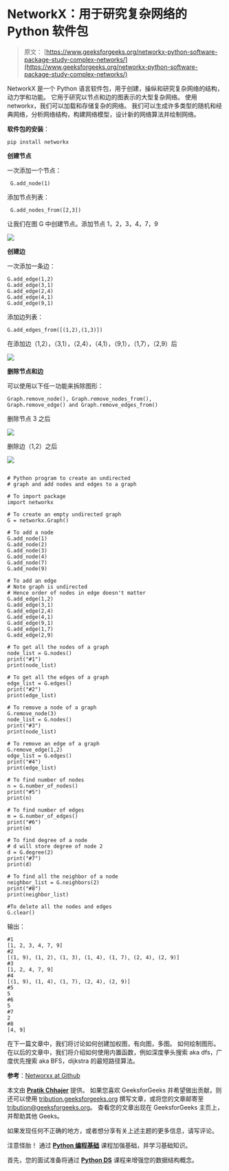 # NetworkX：用于研究复杂网络的 Python 软件包

> 原文： [https://www.geeksforgeeks.org/networkx-python-software-package-study-complex-networks/](https://www.geeksforgeeks.org/networkx-python-software-package-study-complex-networks/)

NetworkX 是一个 Python 语言软件包，用于创建，操纵和研究复杂网络的结构，动力学和功能。 它用于研究以节点和边的图表示的大型复杂网络。 使用 networkx，我们可以加载和存储复杂的网络。 我们可以生成许多类型的随机和经典网络，分析网络结构，构建网络模型，设计新的网络算法并绘制网络。

**软件包的安装**：

```
pip install networkx

```

**创建节点**

一次添加一个节点：

```
 G.add_node(1)
```

添加节点列表：

```
 G.add_nodes_from([2,3])
```

让我们在图 G 中创建节点。添加节点 1，2，3，4，7，9

![](img/56e9ab7df93c5847bf21366790ca99b9.png)

**创建边**

一次添加一条边：

```
G.add_edge(1,2)
G.add_edge(3,1)
G.add_edge(2,4)
G.add_edge(4,1)
G.add_edge(9,1)
```

添加边列表：

```
G.add_edges_from([(1,2),(1,3)])
```

在添加边（1,2），（3,1），（2,4），（4,1），（9,1），（1,7），（2,9）后

![](img/d144101b15df76be83e7bfa8859ebb42.png)

**删除节点和边**

可以使用以下任一功能来拆除图形：

```
Graph.remove_node(), Graph.remove_nodes_from(),
Graph.remove_edge() and Graph.remove_edges_from()
```

删除节点 3 之后

![](img/e3ca98da29c711b9be885fa2a31a98cb.png)

删除边（1,2）之后

![](img/e9d5676ee4ad7fb52b9822363a51ba11.png)

```

# Python program to create an undirected  
# graph and add nodes and edges to a graph 

# To import package 
import networkx 

# To create an empty undirected graph 
G = networkx.Graph() 

# To add a node 
G.add_node(1) 
G.add_node(2) 
G.add_node(3) 
G.add_node(4) 
G.add_node(7) 
G.add_node(9) 

# To add an edge 
# Note graph is undirected 
# Hence order of nodes in edge doesn't matter 
G.add_edge(1,2) 
G.add_edge(3,1) 
G.add_edge(2,4) 
G.add_edge(4,1) 
G.add_edge(9,1) 
G.add_edge(1,7) 
G.add_edge(2,9) 

# To get all the nodes of a graph 
node_list = G.nodes() 
print("#1") 
print(node_list) 

# To get all the edges of a graph 
edge_list = G.edges() 
print("#2") 
print(edge_list) 

# To remove a node of a graph 
G.remove_node(3) 
node_list = G.nodes() 
print("#3") 
print(node_list) 

# To remove an edge of a graph 
G.remove_edge(1,2) 
edge_list = G.edges() 
print("#4") 
print(edge_list) 

# To find number of nodes 
n = G.number_of_nodes() 
print("#5") 
print(n) 

# To find number of edges 
m = G.number_of_edges() 
print("#6") 
print(m) 

# To find degree of a node 
# d will store degree of node 2 
d = G.degree(2) 
print("#7") 
print(d) 

# To find all the neighbor of a node 
neighbor_list = G.neighbors(2) 
print("#8") 
print(neighbor_list) 

#To delete all the nodes and edges 
G.clear()

```

输出：

```
#1
[1, 2, 3, 4, 7, 9]
#2
[(1, 9), (1, 2), (1, 3), (1, 4), (1, 7), (2, 4), (2, 9)]
#3
[1, 2, 4, 7, 9]
#4
[(1, 9), (1, 4), (1, 7), (2, 4), (2, 9)]
#5
5
#6
5
#7
2
#8
[4, 9]

```

在下一篇文章中，我们将讨论如何创建加权图，有向图，多图。 如何绘制图形。 在以后的文章中，我们将介绍如何使用内置函数，例如深度拳头搜索 aka dfs，广度优先搜索 aka BFS，dijkstra 的最短路径算法。

 **参考**：[Networxx at Github](https://networkx.github.io/documentation/networkx-1.10/overview.html)

本文由 [**Pratik Chhajer**](https://github.com/pratik-chhajer) 提供。 如果您喜欢 GeeksforGeeks 并希望做出贡献，则还可以使用 [tribution.geeksforgeeks.org](http://www.contribute.geeksforgeeks.org) 撰写文章，或将您的文章邮寄至 tribution@geeksforgeeks.org。 查看您的文章出现在 GeeksforGeeks 主页上，并帮助其他 Geeks。

如果发现任何不正确的地方，或者想分享有关上述主题的更多信息，请写评论。

注意怪胎！ 通过 [**Python 编程基础**](https://practice.geeksforgeeks.org/courses/Python-Foundation?utm_source=geeksforgeeks&utm_medium=article&utm_campaign=GFG_Article_Bottom_Python_Foundation) 课程加强基础，并学习基础知识。

首先，您的面试准备将通过 [**Python DS**](https://practice.geeksforgeeks.org/courses/Data-Structures-With-Python?utm_source=geeksforgeeks&utm_medium=article&utm_campaign=GFG_Article_Bottom_Python_DS) 课程来增强您的数据结构概念。
